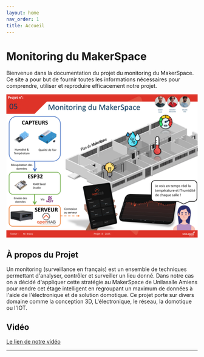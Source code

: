 ```yaml
---
layout: home
nav_order: 1
title: Accueil
---
```


# Monitoring du MakerSpace

Bienvenue dans la documentation du projet du monitoring du MakerSpace. Ce site a pour but de fournir toutes les informations nécessaires pour comprendre, utiliser et reproduire efficacement notre projet.

![Poster projet](images/poster.png)

## À propos du Projet

Un monitoring (surveillance en français) est un ensemble de techniques permettant d'analyser, contrôler et surveiller un lieu donné. Dans notre cas on a décidé d'appliquer cette stratégie au MakerSpace de Unilasalle Amiens pour rendre cet étage intelligent en regroupant un maximum de données à l'aide de l'électronique et de solution domotique. Ce projet porte sur divers domaine comme la conception 3D, L'électronique, le réseau, la domotique ou l'IOT.

## Vidéo

[Le lien de notre vidéo](https://www.youtube.com/watch?v=9B77QVuwnQ8)

---
